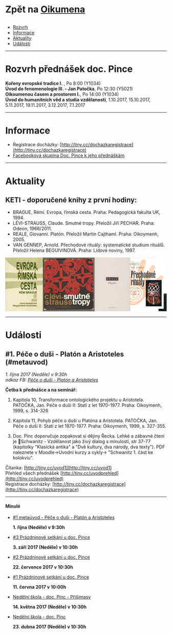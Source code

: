 # Zpět na [Oikumena](http://oikumena.cz/) #
   
##   
   
- [Rozvrh](#Rozvrh)
- [Informace](#Informace)
- [Aktuality](#Aktuality)
- [Události](#Udalosti)
   
***
   
# Rozvrh přednášek doc. Pince
**Kořeny evropské tradice I.** , Po 8:00 (Y1034)   
**Úvod do fenomenologie III. - Jan Patočka**, Po 12:30 (Y5021)   
**Oikoumenou časem a prostorem I.**, Po 14:00 (Y1034)    
**Úvod do humanitních věd a studia vzdělanosti**, 1.10.2017, 15.10.2017, 5.11.2017, 19.11.2017, 3.12.2017, 7.1.2017   
   
***
   
# Informace #  
* Registrace docházky: [http://tiny.cc/dochazkaregistrace](http://tiny.cc/dochazkaregistrace)    
* [Facebooková skupina Doc. Pince k jeho přednáškám](https://www.facebook.com/groups/OikumenouCasemaProstorem)   
   
***
   
# Aktuality  
   
## KETI - doporučené knihy z první hodiny: ##   
- BRAGUE, Rémi. Evropa, římská cesta. Praha: Pedagogická fakulta UK, 1994.   
- LÉVI-STRAUSS, Claude. Smutné tropy. Přeložil Jiří PECHAR. Praha: Odeon, 1966/2011.   
- REALE, Giovanni. Platón. Přeložil Martin Cajthaml. Praha: Oikoymenh, 2005.   
- VAN GENNEP, Arnold. Přechodové rituály: systematické studium rituálů. Přeložil Helena BEGUIVINOVÁ. Praha: Lidové noviny, 1997.   

![Alt](img/ket1_books.png "obálky knih")


***
   
# <a name="Udalosti">Události</a> #


   
## #1. Péče o duši - Platón a Aristoteles (#metauvod) ##   
_1. října 2017 (Neděle) v 9:30h_   
_odkaz FB: [Péče o duši - Platón a Aristoteles](https://www.facebook.com/events/354175528354587/?acontext=%7B%22source%22%3A4%2C%22action_history%22%3A%22null%22%7D&source=4&action_history=null)_
   
__Četba k přednášce a na seminář:__   
1) Kapitola 10, Transformace ontologického projektu u Aristotela. PATOČKA, Jan. Péče o duši II: Stati z let 1970-1977. Praha: Oikoymenh, 1999, s. 314-326   
   
2) Kapitola 11, Pohyb péče o duši u Platóna a Aristotela. PATOČKA, Jan. Péče o duši II: Stati z let 1970-1977. Praha: Oikoymenh, 1999, s. 327-355.

3) Doc. Pinc doporučuje zopakovat si dějiny Řecka. Lehké a zábavné čtení je 📙Schwanitz - Vzdělanost jako živý dialog s minulostí, str 37-77 (kapitolky "Klasická antika" a "Dvě kultury, dva národy, dva texty"). PDF naleznete v Moodle->Uvodní kurzy a cykly-> "Schwanitz 1. část ke kolokviu".   
   
Čítanka: [http://tiny.cc/uvod1](http://tiny.cc/uvod1)   
Přehled všech přednášek [http://tiny.cc/uvodprehled](http://tiny.cc/uvodprehled)    
Registrace docházky: [http://tiny.cc/dochazkaregistrace](http://tiny.cc/dochazkaregistrace)    
   
   
   
   
***
#### Minulé
* [#1 metaúvod - Péče o duši - Platón a Aristoteles](https://www.facebook.com/events/354175528354587/?acontext=%7B%22source%22%3A4%2C%22action_history%22%3A%22null%22%7D&source=4&action_history=null)

   __1. října (Neděle) v 9:30h__
   
* [#3 Prázdninové setkání u doc. Pince](https://www.facebook.com/events/275659666248331/)

   __3. září 2017 (Neděle) v 10:30h__
      
* [#2 Prázdninové setkání u doc. Pince](https://www.facebook.com/events/1627546073924610/)

   __22. července 2017 v 10:30h__

* [#1 Prázdninové setkání u doc. Pince](https://www.facebook.com/events/1463509360339210/)

   __11. června 2017 v 10:00h__

* [Nedělní škola - doc. Pinc - Přišimasy](https://www.facebook.com/events/1564334846941729/)

  __14. května 2017 (Neděle) v 10:30h__

* [Nedělní škola - doc. Pinc](https://www.facebook.com/events/1915169085397014/)

  __23. dubna 2017 (Neděle) v 10:30h__

